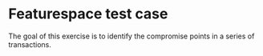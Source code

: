 # Featurespace test case

The goal of this exercise is to identify the compromise points in a series of transactions.
